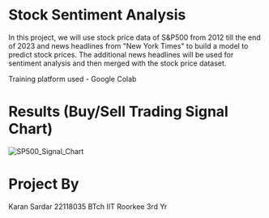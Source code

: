 # Stock Sentiment Analysis

In this project, we will use stock price data of S&P500 from 2012 till the end of 2023 and news headlines from "New York Times" to build a model to predict stock prices. The additional news headlines will be used for sentiment analysis and then merged with the stock price dataset.

Training platform used - Google Colab

# Results (Buy/Sell Trading Signal Chart)

![SP500_Signal_Chart](https://github.com/KaranS2111/Stock_Sentiment_Analysis/assets/158291984/e0daf189-ba4a-4d4b-91c6-6f657a6cd1a3)

# Project By

Karan Sardar
22118035
BTch IIT Roorkee
3rd Yr
